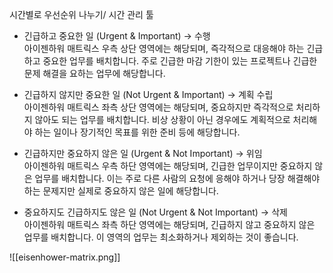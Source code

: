 시간별로 우선순위 나누기/ 시간 관리 툴

- 긴급하고 중요한 일 (Urgent & Important) → 수행  
    아이젠하워 매트릭스 우측 상단 영역에는 해당되며, 즉각적으로 대응해야 하는 긴급하고 중요한 업무를 배치합니다. 주로 긴급한 마감 기한이 있는 프로젝트나 긴급한 문제 해결을 요하는 업무에 해당합니다.

- 긴급하지 않지만 중요한 일 (Not Urgent & Important) → 계획 수립  
    아이젠하워 매트릭스 좌측 상단 영역에는 해당되며, 중요하지만 즉각적으로 처리하지 않아도 되는 업무를 배치합니다. 비상 상황이 아닌 경우에도 계획적으로 처리해야 하는 일이나 장기적인 목표를 위한 준비 등에 해당합니다.

- 긴급하지만 중요하지 않은 일 (Urgent & Not Important) → 위임  
    아이젠하워 매트릭스 우측 하단 영역에는 해당되며, 긴급한 업무이지만 중요하지 않은 업무를 배치합니다. 이는 주로 다른 사람의 요청에 응해야 하거나 당장 해결해야 하는 문제지만 실제로 중요하지 않은 일에 해당합니다.

- 중요하지도 긴급하지도 않은 일 (Not Urgent & Not Important) → 삭제  
    아이젠하워 매트릭스 좌측 하단 영역에는 해당되며, 긴급하지 않고 중요하지 않은 업무를 배치합니다. 이 영역의 업무는 최소화하거나 제외하는 것이 좋습니다.

![[eisenhower-matrix.png]]